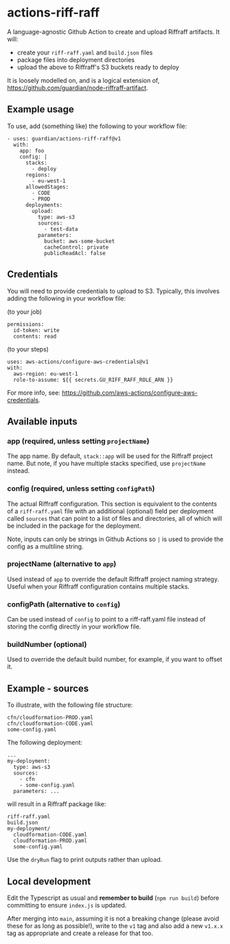 # actions-riff-raff

A language-agnostic Github Action to create and upload Riffraff artifacts. It will:

- create your `riff-raff.yaml` and `build.json` files
- package files into deployment directories
- upload the above to Riffraff's S3 buckets ready to deploy

It is loosely modelled on, and is a logical extension of,
https://github.com/guardian/node-riffraff-artifact.

## Example usage

To use, add (something like) the following to your workflow file:

```
- uses: guardian/actions-riff-raff@v1
  with:
    app: foo
    config: |
      stacks:
        - deploy
      regions:
        - eu-west-1
      allowedStages:
        - CODE
        - PROD
      deployments:
        upload:
          type: aws-s3
          sources:
            - test-data
          parameters:
            bucket: aws-some-bucket
            cacheControl: private
            publicReadAcl: false
```

## Credentials

You will need to provide credentials to upload to S3. Typically, this involves
adding the following in your workflow file:

(to your job)

```
permissions:
  id-token: write
  contents: read
```

(to your steps)

```
uses: aws-actions/configure-aws-credentials@v1
with:
  aws-region: eu-west-1
  role-to-assume: ${{ secrets.GU_RIFF_RAFF_ROLE_ARN }}
```

For more info, see: https://github.com/aws-actions/configure-aws-credentials.

## Available inputs

### app (required, unless setting `projectName`)

The app name. By default, `stack::app` will be used for the Riffraff project
name. But note, if you have multiple stacks specified, use `projectName`
instead.

### config (required, unless setting `configPath`)

The actual Riffraff configuration. This section is equivalent to the contents of
a `riff-raff.yaml` file with an additional (optional) field per deployment
called `sources` that can point to a list of files and directories, all of which
will be included in the package for the deployment.

Note, inputs can only be strings in Github Actions so `|` is used to provide the
config as a multiline string.

### projectName (alternative to `app`)

Used instead of `app` to override the default Riffraff project naming strategy.
Useful when your Riffraff configuration contains multiple stacks.

### configPath (alternative to `config`)

Can be used instead of `config` to point to a riff-raff.yaml file instead of
storing the config directly in your workflow file.

### buildNumber (optional)

Used to override the default build number, for example, if you want to offset
it.

## Example - sources

To illustrate, with the following file structure:

```
cfn/cloudformation-PROD.yaml
cfn/cloudformation-CODE.yaml
some-config.yaml
```

The following deployment:

```
...
my-deployment:
  type: aws-s3
  sources:
    - cfn
    - some-config.yaml
  parameters: ...
```

will result in a Riffraff package like:

```
riff-raff.yaml
build.json
my-deployment/
  cloudformation-CODE.yaml
  cloudformation-PROD.yaml
  some-config.yaml
```

Use the `dryRun` flag to print outputs rather than upload.

## Local development

Edit the Typescript as usual and **remember to build** (`npm run build`) before
committing to ensure `index.js` is updated.

After merging into `main`, assuming it is not a breaking change (please avoid
these for as long as possible!), write to the `v1` tag and also add a new
`v1.x.x` tag as appropriate and create a release for that too.
